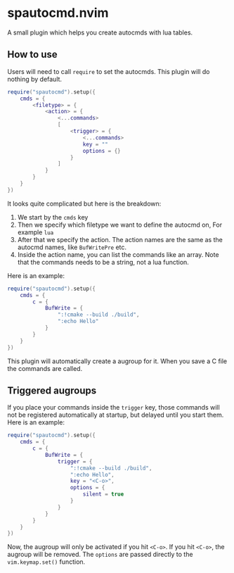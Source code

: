 # spautocmd.nvim

A small plugin which helps you create autocmds with lua tables.

## How to use

Users will need to call `require` to set the autocmds. This plugin will do
nothing by default.

```lua
require("spautocmd").setup({
	cmds = {
		<filetype> = {
			<action> = {
				<...commands>
				[
					<trigger> = {
						<...commands>
						key = ""
						options = {}
					}
				]
			}
		}
	}
})
```

It looks quite complicated but here is the breakdown:

1. We start by the `cmds` key
2. Then we specify which filetype we want to define the autocmd on,
   For example `lua`
3. After that we specify the action. The action names are the same as the
   autocmd names, like `BufWritePre` etc.
4. Inside the action name, you can list the commands like an array. Note that
   the commands needs to be a string, not a lua function.

Here is an example:

```lua
require("spautocmd").setup({
	cmds = {
		c = {
			BufWrite = {
				":!cmake --build ./build",
				":echo Hello"
			}
		}
	}
})
```

This plugin will automatically create a augroup for it. When you save a C file
the commands are called.

## Triggered augroups

If you place your commands inside the `trigger` key, those commands will not
be registered automatically at startup, but delayed until you start them. Here
is an example:

```lua
require("spautocmd").setup({
	cmds = {
		c = {
			BufWrite = {
				trigger = {
					":!cmake --build ./build",
					":echo Hello",
					key = "<C-o>",
					options = {
						silent = true
					}
				}
			}
		}
	}
})
```

Now, the augroup will only be activated if you hit `<C-o>`.
If you hit `<C-o>`, the augroup will be removed. The `options` are passed
directly to the `vim.keymap.set()` function.
